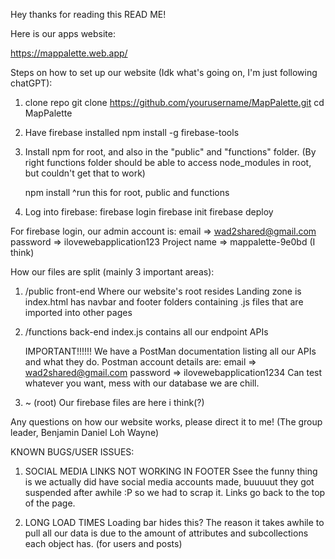 Hey thanks for reading this READ ME!

Here is our apps website:

https://mappalette.web.app/

Steps on how to set up our website (Idk what's going on, I'm just following chatGPT):

1. clone repo
   git clone https://github.com/yourusername/MapPalette.git
   cd MapPalette

2. Have firebase installed
   npm install -g firebase-tools

3. Install npm for root, and also in the "public" and "functions" folder. (By right functions folder should be able to access node_modules in root, but couldn't get that to work)

   npm install
   ^run this for root, public and functions

4. Log into firebase:
   firebase login
   firebase init
   firebase deploy

For firebase login, our admin account is:
email => wad2shared@gmail.com
password => ilovewebapplication123
Project name => mappalette-9e0bd (I think)

How our files are split (mainly 3 important areas):

1. /public
   front-end
   Where our website's root resides
   Landing zone is index.html
   has navbar and footer folders containing .js files that are imported into other pages

2. /functions
   back-end
   index.js contains all our endpoint APIs

   IMPORTANT!!!!!!
   We have a PostMan documentation listing all our APIs and what they do. Postman account details are:
   email => wad2shared@gmail.com
   password => ilovewebapplication1234
   Can test whatever you want, mess with our database we are chill.

3. ~ (root)
   Our firebase files are here i think(?)

Any questions on how our website works, please direct it to me! (The group leader, Benjamin Daniel Loh Wayne)

KNOWN BUGS/USER ISSUES:

1. SOCIAL MEDIA LINKS NOT WORKING IN FOOTER
   Ssee the funny thing is we actually did have social media accounts made, buuuuut they got suspended after awhile :P so we had to scrap it. Links go back to the top of the page.

2) LONG LOAD TIMES
   Loading bar hides this? The reason it takes awhile to pull all our data is due to the amount of attributes and subcollections each object has. (for users and posts)

